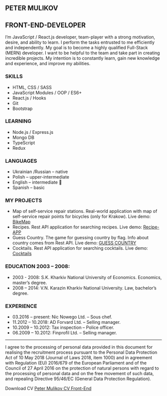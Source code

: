 ## PETER MULIKOV 
## FRONT-END-DEVELOPER 

I’m JavaScript / React.js developer, team-player with a strong motivation, desire, and ability to learn. I perform the tasks entrusted to me efficiently and independently. My goal is to become a highly qualified Full-Stack (MERN) developer. I want to be helpful to the team and take part in creating incredible projects. My intention is to constantly learn, gain new knowledge and experience, and improve my abilities. 
 
 ### SKILLS 
- HTML, CSS / SASS 
- JavaScript Modules / OOP / ES6+
- React.js / Hooks 
- Git 
- Bootstrap  

### LEARNING 
- Node.js / Express.js 
- Mongo DB 
- TypeScript 
- Redux  

### LANGUAGES 
- Ukrainian /Russian – native 
- Polish – upper-intermediate  
- English – intermediate 
- Spanish – basic 

### MY PROJECTS 
- Map of self-service repair stations. Real-world application with map of self-service repair points for bicycles (only for Krakow).
  Live demo: [BikeMap](https://bikemap1.netlify.app/)
- Recipes. Rest API application for searching recipes. 
  Live demo: [Recipe-APP](https://mulikov-peter.github.io/Recipe-App/)  
- Guess Country. The game for guessing country by flag. Info about country comes from Rest API. 
  Live demo: [GUESS COUNTRY](https://guess-country-v1.netlify.app/)
- Cocktails. Rest API application for searching cocktails. 
  Live demo: [Cocktails](https://cocktails-v1.netlify.app/)

### EDUCATION 2003 – 2008: 
- 2003 - 2008: S.K. Kharkiv National University of Economics. Economics, master’s degree. 
- 2008 – 2014: V.N. Karazin Kharkiv National University. Law, bachelor’s degree. 

### EXPERIENCE 
- 03.2016 – present:  Nic Nowego Ltd. – Sous chef. 
- 11.2012 – 10.2018: AD Forvard Ltd. – Selling manager. 
- 10.2009 – 10.2012: Tax inspection – Police officer. 
- 06.2009 – 10.2012: Finprofil Ltd. – Selling manager. 

---

I agree to the processing of personal data provided in this document for realising the recruitment process pursuant to the Personal Data Protection Act of 10 May 2018 (Journal of Laws 2018, item 1000) and in agreement with Regulation (EU) 2016/679 of the European Parliament and of the Council of 27 April 2016 on the protection of natural persons with regard to the processing of personal data and on the free movement of such data, and repealing Directive 95/46/EC (General Data Protection Regulation).

Download CV [Peter Mulikov CV Front-End](https://github.com/mulikov-peter/CV/blob/main/CV-Peter-Front-End-en-public.pdf)
